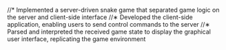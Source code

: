 //* Implemented a server-driven snake game that separated game logic on the server and client-side interface
//∗ Developed the client-side application, enabling users to send control commands to the server
//∗ Parsed and interpreted the received game state to display the graphical user interface, replicating the game
environment
